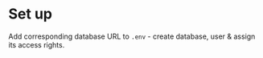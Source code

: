 # Set up

Add corresponding database URL to `.env` - create database, user & assign its access rights.
